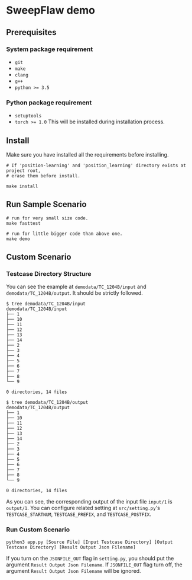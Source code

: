 # SweepFlaw demo

## Prerequisites
### System package requirement
- `git`
- `make`
- `clang`
- `g++`
- `python >= 3.5`
### Python package requirement
- `setuptools`
- `torch >= 1.0` This will be installed during installation process.

## Install
Make sure you have installed all the requirements before installing.
```
# If 'position-learning' and 'position_learning' directory exists at project root,
# erase them before install.

make install
```
## Run Sample Scenario
```
# run for very small size code.
make fasttest

# run for little bigger code than above one.
make demo
```
## Custom Scenario
### Testcase Directory Structure
You can see the example at `demodata/TC_1204B/input` and `demodata/TC_1204B/output`.
It should be strictly followed.
```
$ tree demodata/TC_1204B/input
demodata/TC_1204B/input
├── 1
├── 10
├── 11
├── 12
├── 13
├── 14
├── 2
├── 3
├── 4
├── 5
├── 6
├── 7
├── 8
└── 9

0 directories, 14 files
```
```
$ tree demodata/TC_1204B/output
demodata/TC_1204B/output
├── 1
├── 10
├── 11
├── 12
├── 13
├── 14
├── 2
├── 3
├── 4
├── 5
├── 6
├── 7
├── 8
└── 9

0 directories, 14 files
```
As you can see, the corresponding output of the input file `input/1` is `output/1`. You can configure related setting at `src/setting.py`'s `TESTCASE_STARTNUM`, `TESTCASE_PREFIX`, and `TESTCASE_POSTFIX`.
### Run Custom Scenario
```
python3 app.py [Source File] [Input Testcase Directory] [Output Testcase Directory] [Result Output Json Filename]
```
If you turn on the `JSONFILE_OUT` flag in `setting.py`, you should put the argument `Result Output Json Filename`. If `JSONFILE_OUT` flag turn off, the argument `Result Output Json Filename` will be ignored.
